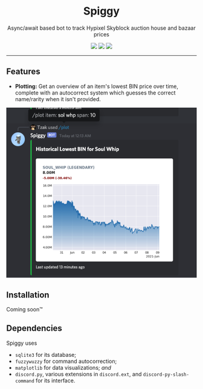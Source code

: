 <h1 align="center">Spiggy</h1>

<p align="center">
    Async/await based bot to track Hypixel Skyblock auction house and bazaar prices
</p>

<div align="center">
    <img src="https://img.shields.io/tokei/lines/github/jacklee1792/spiggy" />
    <img src="https://img.shields.io/github/commit-activity/m/jacklee1792/spiggy" />
    <a href="https://www.codefactor.io/repository/github/jacklee1792/spiggy">
        <img src="https://img.shields.io/codefactor/grade/github/jacklee1792/spiggy" />
    </a>
</div>

---

## Features

- **Plotting:** Get an overview of an item's lowest BIN price over time, complete with an autocorrect system which guesses the correct name/rarity when it isn't provided.

<p align="center">
    <img src="/images/screenshot1.png"/>
</p>



## Installation

Coming soon™

## Dependencies

Spiggy uses

- `sqlite3` for its database;
- `fuzzywuzzy` for command autocorrection;
- `matplotlib` for data visualizations; _and_
- `discord.py`, various extensions in `discord.ext`, and `discord-py-slash-command` for its interface.
